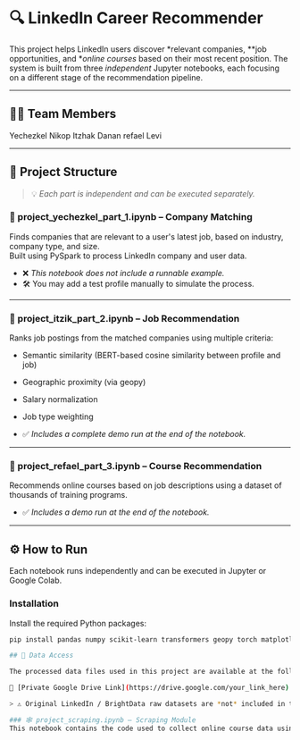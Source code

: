 # 🔍 LinkedIn Career Recommender

This project helps LinkedIn users discover *relevant companies, **job opportunities, and **online courses* based on their most recent position. The system is built from three *independent* Jupyter notebooks, each focusing on a different stage of the recommendation pipeline.

---

## 👨‍💻 Team Members
Yechezkel Nikop
Itzhak Danan
refael Levi

---

## 📁 Project Structure

> 💡 *Each part is independent and can be executed separately.*

### ⿡ project_yechezkel_part_1.ipynb – Company Matching
Finds companies that are relevant to a user's latest job, based on industry, company type, and size.  
Built using PySpark to process LinkedIn company and user data.

- ❌ *This notebook does not include a runnable example.*
- 🛠 You may add a test profile manually to simulate the process.

---

### ⿢ project_itzik_part_2.ipynb – Job Recommendation
Ranks job postings from the matched companies using multiple criteria:
- Semantic similarity (BERT-based cosine similarity between profile and job)
- Geographic proximity (via geopy)
- Salary normalization
- Job type weighting

- ✅ *Includes a complete demo run at the end of the notebook.*

---

### ⿣ project_refael_part_3.ipynb – Course Recommendation
Recommends online courses based on job descriptions using a dataset of thousands of training programs.

- ✅ *Includes a demo run at the end of the notebook.*

---

## ⚙ How to Run

Each notebook runs independently and can be executed in Jupyter or Google Colab.

### Installation
Install the required Python packages:

```bash
pip install pandas numpy scikit-learn transformers geopy torch matplotlib

## 📂 Data Access

The processed data files used in this project are available at the following secure location:

🔗 [Private Google Drive Link](https://drive.google.com/your_link_here)

> ⚠ Original LinkedIn / BrightData raw datasets are *not* included in the repository, in accordance with the project policy.

### 🕸 project_scraping.ipynb – Scraping Module  
This notebook contains the code used to collect online course data using automated web scraping. The scraping was performed via *Bright Data proxies*, enabling access to course platforms such as Coursera and Udemy as part of the data collection process.
